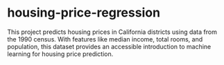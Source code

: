 # housing-price-regression
This project predicts housing prices in California districts using data from the 1990 census. With features like median income, total rooms, and population, this dataset provides an accessible introduction to machine learning for housing price prediction.
